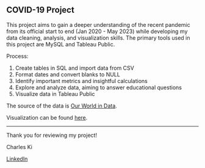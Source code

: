 **COVID-19 Project**
---

This project aims to gain a deeper understanding of the recent pandemic from its official start to end (Jan 2020 - May 2023) while developing my data cleaning, analysis, and visualization skills. The primary tools used in this project are MySQL and Tableau Public.


Process:
1. Create tables in SQL and import data from CSV
2. Format dates and convert blanks to NULL
3. Identify important metrics and insightful calculations
4. Explore and analyze data, aiming to answer educational questions
5. Visualize data in Tableau Public


The source of the data is [Our World in Data](https://github.com/owid/covid-19-data/tree/master/public/data).

Visualization can be found [here](https://public.tableau.com/views/CovidProject_17116476193810/Dashboard1?:language=en-US&:sid=&:display_count=n&:origin=viz_share_link).

--- 
Thank you for reviewing my project!

Charles Ki

[LinkedIn](https://www.linkedin.com/in/charles-ki-041095161/)
